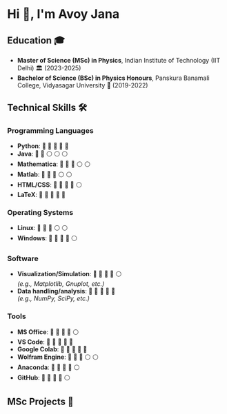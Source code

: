 # Hi 👋, I'm Avoy Jana


## Education 🎓
- **Master of Science (MSc) in Physics**, Indian Institute of Technology (IIT Delhi) 🏛️ (2023-2025)
- **Bachelor of Science (BSc) in Physics Honours**, Panskura Banamali College, Vidyasagar University 🏫 (2019-2022)

## Technical Skills 🛠️


### Programming Languages
- **Python**: 🔵 🔵 🔵 🔵 🔵
- **Java**: 🔵 🔵  ⚪ ⚪ ⚪
- **Mathematica**: 🔵 🔵 🔵 ⚪ ⚪
- **Matlab**: 🔵 🔵 🔵 ⚪ ⚪
- **HTML/CSS**: 🔵 🔵 🔵 🔵 ⚪
- **LaTeX**: 🔵 🔵 🔵 🔵 🔵

### Operating Systems
- **Linux**: 🔵 🔵 🔵 ⚪ ⚪
- **Windows**: 🔵 🔵 🔵 🔵 ⚪

### Software
- **Visualization/Simulation**: 🔵 🔵 🔵 🔵 ⚪  
  *(e.g., Matplotlib, Gnuplot, etc.)*
- **Data handling/analysis**: 🔵 🔵 🔵 🔵 🔵  
  *(e.g., NumPy, SciPy, etc.)*

### Tools
- **MS Office**: 🔵 🔵 🔵 🔵 ⚪
- **VS Code**: 🔵 🔵 🔵 🔵 🔵
- **Google Colab**: 🔵 🔵 🔵 🔵 🔵
- **Wolfram Engine**: 🔵 🔵 🔵 ⚪ ⚪
- **Anaconda**: 🔵 🔵 🔵 🔵 ⚪
- **GitHub**: 🔵 🔵 🔵 🔵 ⚪

## MSc Projects 🚧


